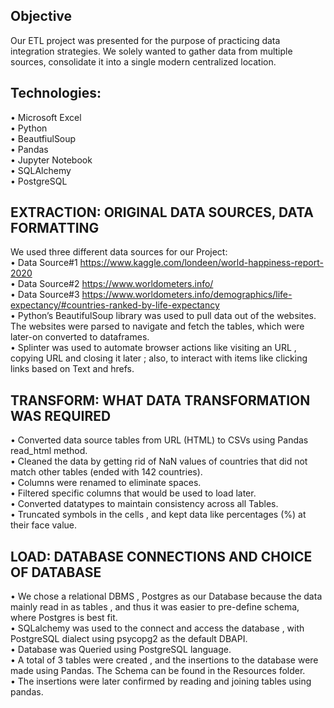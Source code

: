 ## Objective
Our ETL project was presented for the purpose of practicing data integration strategies. We solely wanted to gather data from multiple sources, consolidate it into a single modern centralized location.<br>

## Technologies:
• Microsoft Excel <br>
• Python <br>
• BeautfiulSoup <br>
• Pandas <br>
• Jupyter Notebook <br>
• SQLAlchemy <br>
• PostgreSQL <br>

## EXTRACTION: ORIGINAL DATA SOURCES, DATA FORMATTING
We used three different data sources for our Project:<br>
• Data Source#1 https://www.kaggle.com/londeen/world-happiness-report-2020 <br>
• Data Source#2 https://www.worldometers.info/ <br>
• Data Source#3 https://www.worldometers.info/demographics/life-expectancy/#countries-ranked-by-life-expectancy <br>
• Python’s BeautifulSoup library was used to pull data out of the websites. The websites were parsed to navigate and fetch the tables, which were later-on converted to dataframes. <br>
• Splinter was used to automate browser actions like visiting an URL , copying URL and closing it later ; also, to interact with items like clicking links based on Text and hrefs.<br>

## TRANSFORM: WHAT DATA TRANSFORMATION WAS REQUIRED
• Converted data source tables from URL (HTML) to CSVs using Pandas read_html method.<br>
• Cleaned the data by getting rid of NaN values of countries that did not match other tables (ended with 142 countries).<br>
• Columns were renamed to eliminate spaces.<br>
• Filtered specific columns that would be used to load later.<br>
• Converted datatypes to maintain consistency across all Tables.<br>
• Truncated symbols in the cells , and kept data like percentages (%) at their face value.<br>

## LOAD: DATABASE CONNECTIONS AND CHOICE OF DATABASE
• We chose a relational DBMS , Postgres as our Database because the data mainly read in as tables , and thus it was easier to pre-define schema, where Postgres is best fit. <br>
• SQLalchemy was used to the connect and access the database , with PostgreSQL dialect using psycopg2 as the default DBAPI.<br>
• Database was Queried using PostgreSQL language.<br>
• A total of 3 tables were created , and the insertions to the database were made using Pandas. The Schema can be found in the Resources folder.<br>
• The insertions were later confirmed by reading and joining tables using pandas.<br>
